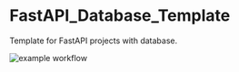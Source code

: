 # FastAPI_Database_Template
Template for FastAPI projects with database.

![example workflow](https://github.com/TheDim0n/FastAPI_Database_Template/actions/workflows/tests.yml/badge.svg)
